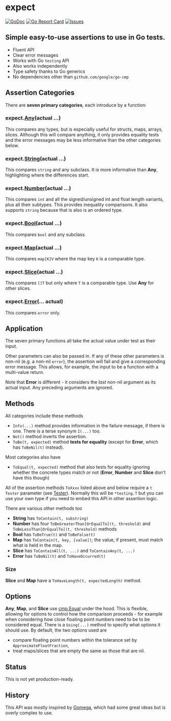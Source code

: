 # expect

[![GoDoc](https://img.shields.io/badge/api-Godoc-blue.svg)](https://pkg.go.dev/github.com/rickb777/expect)
[![Go Report Card](https://goreportcard.com/badge/github.com/rickb777/expect)](https://goreportcard.com/report/github.com/rickb777/expect)
[![Issues](https://img.shields.io/github/issues/rickb777/expect.svg)](https://github.com/rickb777/expect/issues)

## Simple easy-to-use assertions to use in Go tests.

 * Fluent API
 * Clear error messages
 * Works with Go `testing` API
 * Also works independently
 * Type safety thanks to Go generics
 * No dependencies other than `github.com/google/go-cmp`

## Assertion Categories

There are **seven primary categories**, each introduce by a function:

### expect.[Any](https://pkg.go.dev/github.com/rickb777/expect#Any)(actual ...)
This compares any types, but is especially useful for structs, maps, arrays, slices. Although this will compare anything, it only provides equality tests and the error messages may be less informative than the other categories below.

### expect.[String](https://pkg.go.dev/github.com/rickb777/expect#String)(actual ...)
This compares `string` and any subclass. It is more informative than **Any**, highlighting where the differences start.

### expect.[Number](https://pkg.go.dev/github.com/rickb777/expect#Number)(actual ...)
This compares `int` and all the signed/unsigned int and float length variants, plus all their subtypes. This provides inequality comparisons. It also supports  `string` because that is also is an ordered type.

### expect.[Bool](https://pkg.go.dev/github.com/rickb777/expect#Bool)(actual ...)
This compares `bool` and any subclass.

### expect.[Map](https://pkg.go.dev/github.com/rickb777/expect#Map)(actual ...)
This compares `map[K]V` where the map key `K` is a comparable type.

### expect.[Slice](https://pkg.go.dev/github.com/rickb777/expect#Slice)(actual ...)
This compares `[]T` but only where `T` is a comparable type. Use **Any** for other slices.

### expect.[Error](https://pkg.go.dev/github.com/rickb777/expect#Error)(... actual)
This compares `error` only.

## Application

The seven primary functions all take the actual value under test as their input.

Other parameters can also be passed in. If any of these other parameters is non-nil (e.g. a non-nil `error`), the assertion will fail and give a corresponding error message. This allows, for example, the input to be a function with a multi-value return. 

Note that **Error** is different - it considers the *last* non-nil argument as its actual input. Any preceding arguments are ignored.

## Methods

All categories include these methods

 * `Info(...)` method provides information in the failure message, if there is one. There is a terse synonym `I(...)` too.
 * `Not()` method inverts the assertion.
 * `ToBe(t, expected)` method **tests for equality** (except for **Error**, which has `ToBeNil(t)` instead).

Most categories also have

 * `ToEqual(t, expected)` method that also tests for equality ignoring whether the concrete types match or not (**Error**, **Number** and **Slice** don't have this though)

All of the assertion methods `ToXxxx` listed above and below require a `t Tester` parameter (see [Tester](https://pkg.go.dev/github.com/rickb777/expect#Tester)). Normally this will be `*testing.T` but you can use your own type if you need to embed this API in other assertion logic.

There are various other methods too

 * **String** has `ToContain(t, substring)`
 * **Number** has four `ToBeGreaterThan[OrEqualTo](t, threshold)` and `ToBeLessThan[OrEqualTo](t, threshold)` methods
 * **Bool** has `ToBeTrue(t)` and `ToBeFalse(t)`
 * **Map** has `ToContain(t, key, [value])`; the value, if present, must match what is held in the map.
 * **Slice** has `ToContainAll(t, ...)` and `ToContainAny(t, ...)`
 * **Error** has `ToBeNil(t)` and `ToHaveOccurred(t)`

### Size

**Slice** and **Map** have a `ToHaveLength(t, expectedLength)` method.

## Options

**Any**, **Map**, and **Slice** use [cmp.Equal](https://pkg.go.dev/github.com/google/go-cmp/cmp) under the hood. This is flexible, allowing for options to control how the comparison proceeds - for example when considering how close floating point numbers need to be to be considered equal. There is a `Using(...)` method to specify what options it should use. By default, the two options used are

 * compare floating point numbers within the tolerance set by `ApproximateFloatFraction`,
 * treat maps/slices that are empty the same as those that are nil.

## Status

This is not yet production-ready.

## History

This API was mostly inspired by [Gomega](https://github.com/onsi/gomega), which had some great ideas but is overly complex to use.
